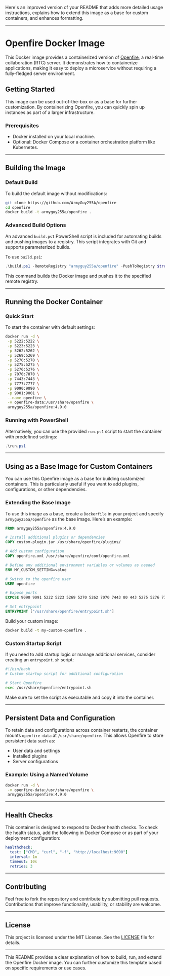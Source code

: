 Here's an improved version of your README that adds more detailed usage instructions, explains how to extend this image as a base for custom containers, and enhances formatting.

---

# Openfire Docker Image

This Docker image provides a containerized version of [Openfire](https://www.igniterealtime.org/projects/openfire/), a real-time collaboration (RTC) server. It demonstrates how to containerize applications, making it easy to deploy a microservice without requiring a fully-fledged server environment.

## Getting Started

This image can be used out-of-the-box or as a base for further customization. By containerizing Openfire, you can quickly spin up instances as part of a larger infrastructure.

### Prerequisites
- Docker installed on your local machine.
- Optional: Docker Compose or a container orchestration platform like Kubernetes.

---

## Building the Image

### Default Build
To build the default image without modifications:

```bash
git clone https://github.com/ArmyGuy255A/openfire
cd openfire
docker build -t armyguy255a/openfire .
```

### Advanced Build Options
An advanced `build.ps1` PowerShell script is included for automating builds and pushing images to a registry. This script integrates with Git and supports parameterized builds.

To use `build.ps1`:

```powershell
.\build.ps1 -RemoteRegistry "armyguy255a/openfire" -PushToRegistry $true
```

This command builds the Docker image and pushes it to the specified remote registry.

---

## Running the Docker Container

### Quick Start
To start the container with default settings:

```bash
docker run -d \
 -p 5222:5222 \
 -p 5223:5223 \
 -p 5262:5262 \
 -p 5269:5269 \
 -p 5270:5270 \
 -p 5275:5275 \
 -p 5276:5276 \
 -p 7070:7070 \
 -p 7443:7443 \
 -p 7777:7777 \
 -p 9090:9090 \
 -p 9001:9001 \
 --name openfire \
 -v openfire-data:/usr/share/openfire \
 armyguy255a/openfire:4.9.0
```

### Running with PowerShell
Alternatively, you can use the provided `run.ps1` script to start the container with predefined settings:

```powershell
.\run.ps1
```

---

## Using as a Base Image for Custom Containers

You can use this Openfire image as a base for building customized containers. This is particularly useful if you want to add plugins, configurations, or other dependencies.

### Extending the Base Image

To use this image as a base, create a `Dockerfile` in your project and specify `armyguy255a/openfire` as the base image. Here’s an example:

```dockerfile
FROM armyguy255a/openfire:4.9.0

# Install additional plugins or dependencies
COPY custom-plugin.jar /usr/share/openfire/plugins/

# Add custom configuration
COPY openfire.xml /usr/share/openfire/conf/openfire.xml

# Define any additional environment variables or volumes as needed
ENV MY_CUSTOM_SETTING=value

# Switch to the openfire user
USER openfire

# Expose ports
EXPOSE 9090 9091 5222 5223 5269 5270 5262 7070 7443 80 443 5275 5276 7777

# Set entrypoint
ENTRYPOINT ["/usr/share/openfire/entrypoint.sh"]

```

Build your custom image:

```bash
docker build -t my-custom-openfire .
```

### Custom Startup Script
If you need to add startup logic or manage additional services, consider creating an `entrypoint.sh` script:

```bash
#!/bin/bash
# Custom startup script for additional configuration

# Start Openfire
exec /usr/share/openfire/entrypoint.sh
```

Make sure to set the script as executable and copy it into the container.

---

## Persistent Data and Configuration

To retain data and configurations across container restarts, the container mounts `openfire-data` at `/usr/share/openfire`. This allows Openfire to store persistent data such as:

- User data and settings
- Installed plugins
- Server configurations

### Example: Using a Named Volume

```bash
docker run -d \
 -v openfire-data:/usr/share/openfire \
 armyguy255a/openfire:4.9.0
```

---

## Health Checks

This container is designed to respond to Docker health checks. To check the health status, add the following in Docker Compose or as part of your deployment configuration:

```yaml
healthcheck:
  test: ["CMD", "curl", "-f", "http://localhost:9090"]
  interval: 1m
  timeout: 10s
  retries: 3
```

---

## Contributing

Feel free to fork the repository and contribute by submitting pull requests. Contributions that improve functionality, usability, or stability are welcome.

---

## License

This project is licensed under the MIT License. See the [LICENSE](LICENSE) file for details.

---

This README provides a clear explanation of how to build, run, and extend the Openfire Docker image. You can further customize this template based on specific requirements or use cases.